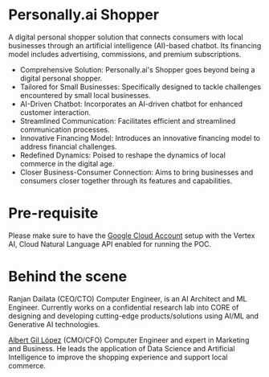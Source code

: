 # Personally.ai Shopper
A digital personal shopper solution that connects consumers with local businesses through an artificial intelligence (AI)-based chatbot. Its financing model includes advertising, commissions, and premium subscriptions.

- Comprehensive Solution: Personally.ai's Shopper goes beyond being a digital personal shopper.
- Tailored for Small Businesses: Specifically designed to tackle challenges encountered by small local businesses.
- AI-Driven Chatbot: Incorporates an AI-driven chatbot for enhanced customer interaction.
- Streamlined Communication: Facilitates efficient and streamlined communication processes.
- Innovative Financing Model: Introduces an innovative financing model to address financial challenges.
- Redefined Dynamics: Poised to reshape the dynamics of local commerce in the digital age.
- Closer Business-Consumer Connection: Aims to bring businesses and consumers closer together through its features and capabilities.

# Pre-requisite 

Please make sure to have the [Google Cloud Account](https://console.cloud.google.com) setup with the Vertex AI, Cloud Natural Language API enabled for running the POC.

# Behind the scene

Ranjan Dailata (CEO/CTO) Computer Engineer, is an AI Architect and ML Engineer. Currently works on a confidential research lab into CORE of designing and developing cutting-edge products/solutions using AI/ML and Generative AI technologies.

[Albert Gil López](https://github.com/albertgilopez) (CMO/CFO) Computer Engineer and expert in Marketing and Business. He leads the application of Data Science and Artificial Intelligence to improve the shopping experience and support local commerce.
